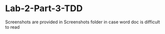 # Lab-2-Part-3-TDD

Screenshots are provided in Screenshots folder in case word doc is difficult to read
